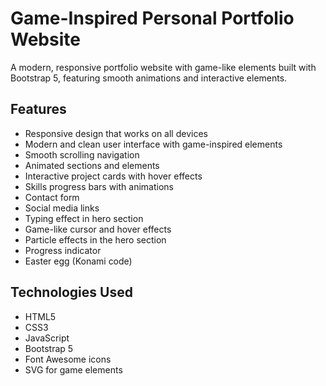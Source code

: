 # Game-Inspired Personal Portfolio Website

A modern, responsive portfolio website with game-like elements built with Bootstrap 5, featuring smooth animations and interactive elements.

## Features

- Responsive design that works on all devices
- Modern and clean user interface with game-inspired elements
- Smooth scrolling navigation
- Animated sections and elements
- Interactive project cards with hover effects
- Skills progress bars with animations
- Contact form
- Social media links
- Typing effect in hero section
- Game-like cursor and hover effects
- Particle effects in the hero section
- Progress indicator
- Easter egg (Konami code)

## Technologies Used

- HTML5
- CSS3
- JavaScript
- Bootstrap 5
- Font Awesome icons
- SVG for game elements